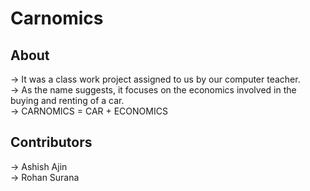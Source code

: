 # Carnomics
## About

-> It was a class work project assigned to us by our computer teacher. <br />
-> As the name suggests, it focuses on the economics involved in the buying and renting of a car. <br />
-> CARNOMICS = CAR + ECONOMICS <br />

## Contributors

-> Ashish Ajin <br />
-> Rohan Surana <br />
